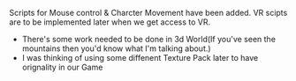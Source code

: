 Scripts for Mouse control & Charcter Movement have been added.
VR scipts are to be implemented later when we get access to VR.
 - There's some work needed to be done in 3d World(If you've seen the mountains then you'd know what I'm talking about.)
 - I was thinking of using some diffenent Texture Pack later to have orignality in our Game 

